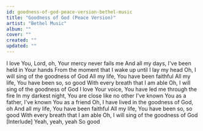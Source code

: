 ```yaml
---
id: goodness-of-god-peace-version-bethel-music
title: "Goodness of God (Peace Version)"
artist: "Bethel Music"
album: ""
cover: ""
created: ""
updated: ""
---
```


I love You, Lord, oh, Your mercy never fails me
And all my days, I've been held in Your hands
From the moment that I wake up until I lay my head
Oh, I will sing of the goodness of God
All my life, You have been faithful
All my life, You have been so, so good
With every breath that I am able
Oh, I will sing of the goodness of God
I love Your voice, You have led me through the fire
In my darkest night, You are close like no other
I've known You as a father, I've known You as a friend
Oh, I have lived in the goodness of God, oh
And all my life, You have been faithful
All my life, You have been so, so good
With every breath that I am able
Oh, I will sing of the goodness of God
[Interlude]
Yeah, yeah, yeah
So good